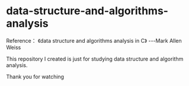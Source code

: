 # data-structure-and-algorithms-analysis

 Reference：
  《data structure and algorithms analysis in C》
                                                ---Mark Allen Weiss
  
 This repository I created is just for studying data structure and algorithm analysis.
 
 Thank you for watching

